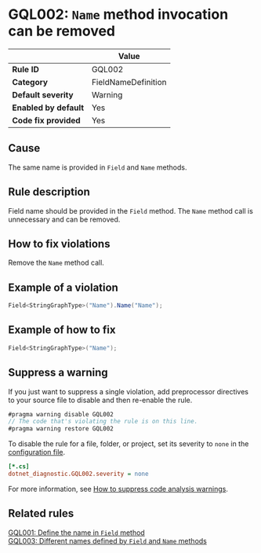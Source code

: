 # GQL002: `Name` method invocation can be removed

|                        | Value               |
| ---------------------- | ------------------- |
| **Rule ID**            | GQL002              |
| **Category**           | FieldNameDefinition |
| **Default severity**   | Warning             |
| **Enabled by default** | Yes                 |
| **Code fix provided**  | Yes                 |

## Cause

The same name is provided in `Field` and `Name` methods.

## Rule description

Field name should be provided in the `Field` method. The `Name` method call is unnecessary and can be removed.

## How to fix violations

Remove the `Name` method call.

## Example of a violation

```c#
Field<StringGraphType>("Name").Name("Name");
```

## Example of how to fix

```c#
Field<StringGraphType>("Name");
```

## Suppress a warning

If you just want to suppress a single violation, add preprocessor directives to your source file to disable and then re-enable the rule.

```csharp
#pragma warning disable GQL002
// The code that's violating the rule is on this line.
#pragma warning restore GQL002
```

To disable the rule for a file, folder, or project, set its severity to `none` in the [configuration file](https://learn.microsoft.com/en-us/dotnet/fundamentals/code-analysis/configuration-files).

```ini
[*.cs]
dotnet_diagnostic.GQL002.severity = none
```

For more information, see [How to suppress code analysis warnings](https://learn.microsoft.com/en-us/dotnet/fundamentals/code-analysis/suppress-warnings).

## Related rules

[GQL001: Define the name in `Field` method](/GQL001_DefineTheNameInFieldMethod)  
[GQL003: Different names defined by `Field` and `Name` methods](/GQL003_DifferentNamesDefinedByFieldAndNameMethods)
